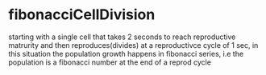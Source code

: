 # fibonacciCellDivision
starting with a single cell that takes 2 seconds to reach reproductive matrurity and then reproduces(divides) at a reproductivce cycle of 1 sec, in this situation the population growth happens in fibonacci series, i.e the population is a fibonacci number at the end of a reprod cycle
